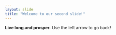 ```yaml
---
layout: slide
title: "Welcome to our second slide!"
---
```

**Live long and prosper.**
Use the left arrow to go back!
